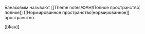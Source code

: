 Банаховым называют [[Theme notes/ФАН/Полное пространство|полное]] [[Нормированное пространство|нормированное]] пространство.

[[Фан]]
